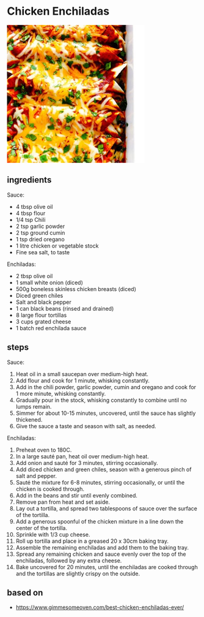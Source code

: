 # Chicken Enchiladas

![Chicken Enchiladas](images/chicken-enchiladas.jpg)

## ingredients

Sauce:

- 4 tbsp olive oil
- 4 tbsp flour
- 1/4 tsp Chili
- 2 tsp garlic powder
- 2 tsp ground cumin
- 1 tsp dried oregano
- 1 litre chicken or vegetable stock
- Fine sea salt, to taste

Enchiladas:

- 2 tbsp olive oil
- 1 small white onion (diced)
- 500g boneless skinless chicken breasts (diced)
- Diced green chiles
- Salt and black pepper
- 1 can black beans (rinsed and drained)
- 8 large flour tortillas
- 3 cups grated cheese
- 1 batch red enchilada sauce

## steps

Sauce:

1. Heat oil in a small saucepan over medium-high heat.
2. Add flour and cook for 1 minute, whisking constantly.
3. Add in the chili powder, garlic powder, cumin and oregano and cook for 1 more minute, whisking constantly.
4. Gradually pour in the stock, whisking constantly to combine until no lumps remain.
5. Simmer for about 10-15 minutes, uncovered, until the sauce has slightly thickened.
6. Give the sauce a taste and season with salt, as needed.

Enchiladas:

1. Preheat oven to 180C.
2. In a large sauté pan, heat oil over medium-high heat.
3. Add onion and sauté for 3 minutes, stirring occasionally.
4. Add diced chicken and green chiles, season with a generous pinch of salt and pepper.
5. Sauté the mixture for 6-8 minutes, stirring occasionally, or until the chicken is cooked through.
6. Add in the beans and stir until evenly combined.
7. Remove pan from heat and set aside.
8. Lay out a tortilla, and spread two tablespoons of sauce over the surface of the tortilla.
9. Add a generous spoonful of the chicken mixture in a line down the center of the tortilla.
10. Sprinkle with 1/3 cup cheese.
11. Roll up tortilla and place in a greased 20 x 30cm baking tray.
12. Assemble the remaining enchiladas and add them to the baking tray.
13. Spread any remaining chicken and sauce evenly over the top of the enchiladas, followed by any extra cheese.
14. Bake uncovered for 20 minutes, until the enchiladas are cooked through and the tortillas are slightly crispy on the outside.

## based on

- https://www.gimmesomeoven.com/best-chicken-enchiladas-ever/
